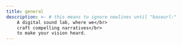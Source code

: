 ```yaml
---
title: general
description: >- # this means to ignore newlines until "baseurl:"
    A digital sound lab, where we</br>
    craft compelling narratives</br>
    to make your vision heard.
---
```

